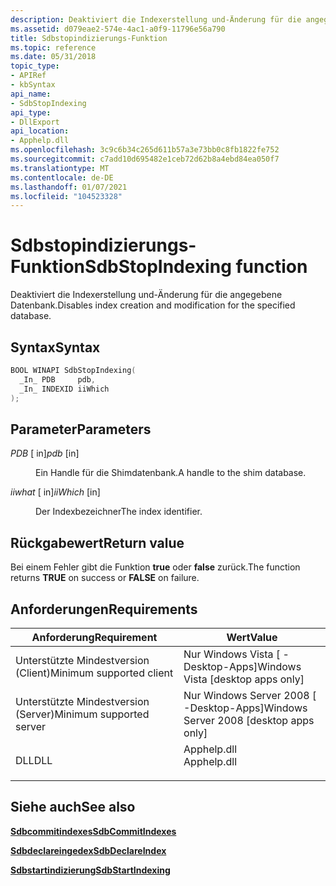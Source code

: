 ```yaml
---
description: Deaktiviert die Indexerstellung und-Änderung für die angegebene Datenbank.
ms.assetid: d079eae2-574e-4ac1-a0f9-11796e56a790
title: Sdbstopindizierungs-Funktion
ms.topic: reference
ms.date: 05/31/2018
topic_type:
- APIRef
- kbSyntax
api_name:
- SdbStopIndexing
api_type:
- DllExport
api_location:
- Apphelp.dll
ms.openlocfilehash: 3c9c6b34c265d611b57a3e73bb0c8fb1822fe752
ms.sourcegitcommit: c7add10d695482e1ceb72d62b8a4ebd84ea050f7
ms.translationtype: MT
ms.contentlocale: de-DE
ms.lasthandoff: 01/07/2021
ms.locfileid: "104523328"
---
```

# <a name="sdbstopindexing-function"></a><span data-ttu-id="5d051-103">Sdbstopindizierungs-Funktion</span><span class="sxs-lookup"><span data-stu-id="5d051-103">SdbStopIndexing function</span></span>

<span data-ttu-id="5d051-104">Deaktiviert die Indexerstellung und-Änderung für die angegebene Datenbank.</span><span class="sxs-lookup"><span data-stu-id="5d051-104">Disables index creation and modification for the specified database.</span></span>

## <a name="syntax"></a><span data-ttu-id="5d051-105">Syntax</span><span class="sxs-lookup"><span data-stu-id="5d051-105">Syntax</span></span>


```C++
BOOL WINAPI SdbStopIndexing(
  _In_ PDB     pdb,
  _In_ INDEXID iiWhich
);
```



## <a name="parameters"></a><span data-ttu-id="5d051-106">Parameter</span><span class="sxs-lookup"><span data-stu-id="5d051-106">Parameters</span></span>

<dl> <dt>

<span data-ttu-id="5d051-107">*PDB* \[ in\]</span><span class="sxs-lookup"><span data-stu-id="5d051-107">*pdb* \[in\]</span></span>
</dt> <dd>

<span data-ttu-id="5d051-108">Ein Handle für die Shimdatenbank.</span><span class="sxs-lookup"><span data-stu-id="5d051-108">A handle to the shim database.</span></span>

</dd> <dt>

<span data-ttu-id="5d051-109">*iiwhat* \[ in\]</span><span class="sxs-lookup"><span data-stu-id="5d051-109">*iiWhich* \[in\]</span></span>
</dt> <dd>

<span data-ttu-id="5d051-110">Der Indexbezeichner</span><span class="sxs-lookup"><span data-stu-id="5d051-110">The index identifier.</span></span>

</dd> </dl>

## <a name="return-value"></a><span data-ttu-id="5d051-111">Rückgabewert</span><span class="sxs-lookup"><span data-stu-id="5d051-111">Return value</span></span>

<span data-ttu-id="5d051-112">Bei einem Fehler gibt die Funktion **true** oder **false** zurück.</span><span class="sxs-lookup"><span data-stu-id="5d051-112">The function returns **TRUE** on success or **FALSE** on failure.</span></span>

## <a name="requirements"></a><span data-ttu-id="5d051-113">Anforderungen</span><span class="sxs-lookup"><span data-stu-id="5d051-113">Requirements</span></span>



| <span data-ttu-id="5d051-114">Anforderung</span><span class="sxs-lookup"><span data-stu-id="5d051-114">Requirement</span></span> | <span data-ttu-id="5d051-115">Wert</span><span class="sxs-lookup"><span data-stu-id="5d051-115">Value</span></span> |
|-------------------------------------|----------------------------------------------------------------------------------------|
| <span data-ttu-id="5d051-116">Unterstützte Mindestversion (Client)</span><span class="sxs-lookup"><span data-stu-id="5d051-116">Minimum supported client</span></span><br/> | <span data-ttu-id="5d051-117">Nur Windows Vista \[ -Desktop-Apps\]</span><span class="sxs-lookup"><span data-stu-id="5d051-117">Windows Vista \[desktop apps only\]</span></span><br/>                                         |
| <span data-ttu-id="5d051-118">Unterstützte Mindestversion (Server)</span><span class="sxs-lookup"><span data-stu-id="5d051-118">Minimum supported server</span></span><br/> | <span data-ttu-id="5d051-119">Nur Windows Server 2008 \[ -Desktop-Apps\]</span><span class="sxs-lookup"><span data-stu-id="5d051-119">Windows Server 2008 \[desktop apps only\]</span></span><br/>                                   |
| <span data-ttu-id="5d051-120">DLL</span><span class="sxs-lookup"><span data-stu-id="5d051-120">DLL</span></span><br/>                      | <dl> <span data-ttu-id="5d051-121"><dt>Apphelp.dll</dt></span><span class="sxs-lookup"><span data-stu-id="5d051-121"><dt>Apphelp.dll</dt></span></span> </dl> |



## <a name="see-also"></a><span data-ttu-id="5d051-122">Siehe auch</span><span class="sxs-lookup"><span data-stu-id="5d051-122">See also</span></span>

<dl> <dt>

[<span data-ttu-id="5d051-123">**Sdbcommitindexes**</span><span class="sxs-lookup"><span data-stu-id="5d051-123">**SdbCommitIndexes**</span></span>](sdbcommitindexes.md)
</dt> <dt>

[<span data-ttu-id="5d051-124">**Sdbdeclareingedex**</span><span class="sxs-lookup"><span data-stu-id="5d051-124">**SdbDeclareIndex**</span></span>](sdbdeclareindex.md)
</dt> <dt>

[<span data-ttu-id="5d051-125">**Sdbstartindizierung**</span><span class="sxs-lookup"><span data-stu-id="5d051-125">**SdbStartIndexing**</span></span>](sdbstartindexing.md)
</dt> </dl>

 

 




